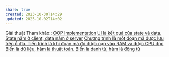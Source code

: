 ```yaml
---
share: true
created: 2023-10-30T14:29
updated: 2025-10-02T14:02
---
```

Giải thuật 
Tham khảo:: [OOP Implementation](https://viblo.asia/p/oop-implementation-V3m5Wm7QZO7)
[UI là kết quả của state và data. State nằm ở client, data nằm ở server](../../%E2%9C%8D%EF%B8%8FL%E1%BA%ADp%20tr%C3%ACnh/Web/Framework%20(Preact,%20Fresh)/UI%20l%C3%A0%20k%E1%BA%BFt%20qu%E1%BA%A3%20c%E1%BB%A7a%20state%20v%C3%A0%20data.%20State%20n%E1%BA%B1m%20%E1%BB%9F%20client,%20data%20n%E1%BA%B1m%20%E1%BB%9F%20server.md)
[Chương trình là một đoạn mã được lưu trên ổ đĩa. Tiến trình là khi đoạn mã đó được nạp vào RAM và được CPU đọc](./Ch%C6%B0%C6%A1ng%20tr%C3%ACnh%20l%C3%A0%20m%E1%BB%99t%20%C4%91o%E1%BA%A1n%20m%C3%A3%20%C4%91%C6%B0%E1%BB%A3c%20l%C6%B0u%20tr%C3%AAn%20%E1%BB%95%20%C4%91%C4%A9a.%20Ti%E1%BA%BFn%20tr%C3%ACnh%20l%C3%A0%20khi%20%C4%91o%E1%BA%A1n%20m%C3%A3%20%C4%91%C3%B3%20%C4%91%C6%B0%E1%BB%A3c%20n%E1%BA%A1p%20v%C3%A0o%20RAM%20v%C3%A0%20%C4%91%C6%B0%E1%BB%A3c%20CPU%20%C4%91%E1%BB%8Dc.md)
[Biến là dữ liệu, hàm là thuật toán. Biến là danh từ, hàm là động từ](../../%E2%9C%8D%EF%B8%8FL%E1%BA%ADp%20tr%C3%ACnh/Kh%C3%A1i%20ni%E1%BB%87m%20c%C6%A1%20b%E1%BA%A3n%20v%C3%A0%20nguy%C3%AAn%20l%C3%BD%20l%E1%BA%ADp%20tr%C3%ACnh/Kh%C3%A1i%20ni%E1%BB%87m%20c%C6%A1%20b%E1%BA%A3n/Bi%E1%BA%BFn%20l%C3%A0%20d%E1%BB%AF%20li%E1%BB%87u,%20h%C3%A0m%20l%C3%A0%20thu%E1%BA%ADt%20to%C3%A1n.%20Bi%E1%BA%BFn%20l%C3%A0%20danh%20t%E1%BB%AB,%20h%C3%A0m%20l%C3%A0%20%C4%91%E1%BB%99ng%20t%E1%BB%AB.md)
